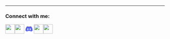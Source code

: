 
--------
### Connect with me:
[<img align=left height=30 width=30 src="https://portingdata.com/image_files/portfolio-icon.png" />][portfolio]
[<img align=left height=30 width=30 src="https://portingdata.com/image_files/tensoraudio_logo.png" />][website]
[<img align=left width=30 height=30 src="https://raw.githubusercontent.com/github/explore/80688e429a7d4ef2fca1e82350fe8e3517d3494d/topics/discord/discord.png" />][discord]
[<img align=left width=30 height=30 src="https://portingdata.com/image_files/linkedin_logo.png" />][linkedin]
[<img aligh=left width=30 height=30 src="https://portingdata.com/image_files/kaggle-logo-2.png" />][kaggle]

[website]: https://tensoraudio.com/
[portfolio]: https://portingdata.com/
[discord]: https://discord.gg/tCWFyAHz
[linkedin]: https://www.linkedin.com/in/dominik-huffield/
[kaggle]: https://www.kaggle.com/dominikhuffield/competitions
